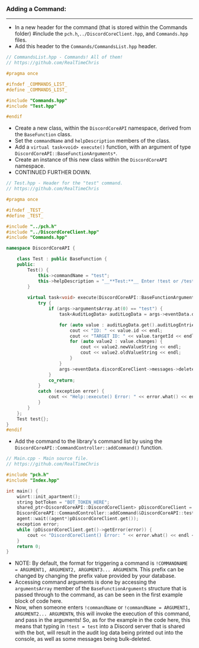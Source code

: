 ### **Adding a Command:**
---
- In a new header for the command (that is stored within the Commands folder) #include the `pch.h`,`../DiscordCoreClient.hpp`, and `Commands.hpp` files.
- Add this header to the `Commands/CommandsList.hpp` header.
```cpp
// CommandsList.hpp - Commands! All of them!
// https://github.com/RealTimeChris

#pragma once

#ifndef _COMMANDS_LIST_
#define _COMMANDS_LIST_

#include "Commands.hpp"
#include "Test.hpp"

#endif
```
- Create a new class, within the `DiscordCoreAPI` namespace, derived from the `BaseFunction` class.
- Set the `commandName` and `helpDescription` members of the class.
- Add a `virtual task<void> execute()` function, with an argument of type `DiscordCoreAPI::BaseFunctionArguments*`.
- Create an instance of this new class within the `DiscordCoreAPI` namespace.
- CONTINUED FURTHER DOWN.

```cpp
// Test.hpp - Header for the "test" command.
// https://github.com/RealTimeChris

#pragma once

#ifndef _TEST_
#define _TEST_

#include "../pch.h"
#include "../DiscordCoreClient.hpp"
#include "Commands.hpp"

namespace DiscordCoreAPI {

	class Test : public BaseFunction {
	public:
		Test() {
			this->commandName = "test";
			this->helpDescription = "__**Test:**__ Enter !test or /test to run this command!";
		}
	
		virtual task<void> execute(DiscordCoreAPI::BaseFunctionArguments* args) {
			try {
				if (args->argumentsArray.at(0) == "test") {
					task<AuditLogData> auditLogData = args->eventData.discordCoreClient->guilds->getAuditLogDataAsync({ .actionType = DiscordCoreAPI::AuditLogEvent::ROLE_UPDATE, .guildId = args->eventData.getGuildId(), .limit = 25,   .userId = args->eventData.getAuthorId() });

					for (auto value : auditLogData.get().auditLogEntries) {
						cout << "ID: " << value.id << endl;
						cout << "TARGET ID: " << value.targetId << endl;
						for (auto value2 : value.changes) {
							cout << value2.newValueString << endl;
							cout << value2.oldValueString << endl;
						}
					}
					args->eventData.discordCoreClient->messages->deleteMessasgeBulkAsync({ .deletePinned = false,.channelId = args->eventData.getChannelId(),.limit = 25, .beforeThisId = args->eventData.getMessageId() }).get();
				}
				co_return;
			}
			catch (exception error) {
				cout << "Help::execute() Error: " << error.what() << endl << endl;
			}
		}
	};
	Test test{};
}
#endif
```
- Add the command to the library's command list by using the `DiscordCoreAPI::CommandController::addCommand()` function.

```cpp
// Main.cpp - Main source file.
// https://github.com/RealTimeChris

#include "pch.h"
#include "Index.hpp"

int main() {
    winrt::init_apartment();
    string botToken = "BOT_TOKEN_HERE";
    shared_ptr<DiscordCoreAPI::DiscordCoreClient> pDiscordCoreClient = DiscordCoreAPI::DiscordCoreClient::finalSetup(botToken);
    DiscordCoreAPI::CommandController::addCommand(&DiscordCoreAPI::test, DiscordCoreAPI::test.commandName);
    agent::wait((agent*)pDiscordCoreClient.get());
    exception error;
    while (pDiscordCoreClient.get()->getError(error)) {
        cout << "DiscordCoreClient() Error: " << error.what() << endl << endl;
    }
    return 0;
}
```
- NOTE: By default, the format for triggering a command is `!COMMANDNAME = ARGUMENT1, ARGUMENT2, ARGUMENT3... ARGUMENTN`. This prefix can be changed by changing the prefix value provided by your database.
- Accessing command arguments is done by accessing the `argumentsArray` member of the `BaseFunctionArguments` structure that is passed through to the command, as can be seen in the first example block of code here.
- Now, when someone enters `!commandName` or `!commandName = ARGUMENT1, ARGUMENT2... ARGUMENTN`, this will invoke the execution of this command, and pass in the arguments! So, as for the example in the code here, this means that typing in `!test = test` into a Discord server that is shared with the bot, will result in the audit log data being printed out into the console, as well as some messages being bulk-deleted.
